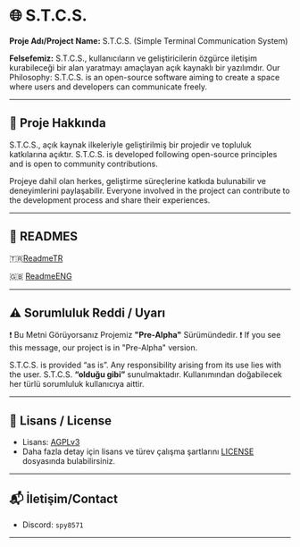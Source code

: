 # 🌐 S.T.C.S.

**Proje Adı/Project Name:** S.T.C.S. (Simple Terminal Communication System)

**Felsefemiz:** S.T.C.S., kullanıcıların ve geliştiricilerin özgürce iletişim kurabileceği bir alan yaratmayı amaçlayan açık kaynaklı bir yazılımdır.
Our Philosophy: S.T.C.S. is an open-source software aiming to create a space where users and developers can communicate freely.

---

## 📖 Proje Hakkında

S.T.C.S., açık kaynak ilkeleriyle geliştirilmiş bir projedir ve topluluk katkılarına açıktır.
S.T.C.S. is developed following open-source principles and is open to community contributions.

Projeye dahil olan herkes, geliştirme süreçlerine katkıda bulunabilir ve deneyimlerini paylaşabilir.
Everyone involved in the project can contribute to the development process and share their experiences.

---

## 📙 READMES

🇹🇷[ReadmeTR](https://github.com/Darkfoxy5/S.T.C.S./blob/2893443a5b5d669d2cba0312af38e4c967cace2c/READMES/READMETR.md)

🇬🇧  [ReadmeENG](https://github.com/Darkfoxy5/S.T.C.S./blob/2893443a5b5d669d2cba0312af38e4c967cace2c/READMES/READMEENG.md)

---

## ⚠️ Sorumluluk Reddi / Uyarı

❗ Bu Metni Görüyorsanız Projemiz **"Pre-Alpha"** Sürümündedir.
❗ If you see this message, our project is in "Pre-Alpha" version.

S.T.C.S. is provided “as is”. Any responsibility arising from its use lies with the user.
S.T.C.S. **“olduğu gibi”** sunulmaktadır. Kullanımından doğabilecek her türlü sorumluluk kullanıcıya aittir.

---

## 📝 Lisans / License

* Lisans: [AGPLv3](https://www.gnu.org/licenses/agpl-3.0.html)
* Daha fazla detay için lisans ve türev çalışma şartlarını [LICENSE](https://github.com/dark3434234/S.T.C.S./blob/a639bcd42eab56f7252e147ccffc1233cfb0b02b/LICENSE) dosyasında bulabilirsiniz.

---

## 📬 İletişim/Contact

* Discord: `spy8571`

---
